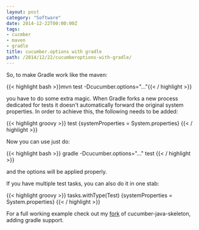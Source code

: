 ```yaml
---
layout: post
category: "Software"
date: 2014-12-22T00:00:00Z
tags:
- cucmber
- maven
- gradle
title: cucumber.options with gradle
path: /2014/12/22/cucumberoptions-with-gradle/
---
```


So, to make Gradle work like the maven:

{{< highlight bash >}}mvn test -Dcucumber.options="..."{{< / highlight >}}

you have to do some extra magic. When Gradle forks a new process dedicated for tests it doesn't automatically forward the original system properties. In order to achieve this, the following needs to be added:

{{< highlight groovy >}}
test {systemProperties = System.properties}
{{< / highlight >}}

Now you can use just do:

{{< highlight bash >}}
gradle -Dcucumber.options="..." test
{{< / highlight >}}

and the options will be applied properly.

If you have multiple test tasks, you can also do it in one stab:

{{< highlight groovy >}}
tasks.withType(Test) {systemProperties = System.properties}
{{< / highlight >}}

For a full working example check out my [fork](https://github.com/danielsiwiec/cucumber-java-skeleton) of cucumber-java-skeleton, adding gradle support.
